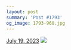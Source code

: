 ```yaml
---
layout: post
summary: 'Post #1793'
og_image: 1793-960.jpg
---
```


<p>
  <time>
    <a href="/1793">July 19, 2023</a>
  </time>
  <a href="/1793">
    <img src="{{ site.assets_url }}/1793-480.jpg" srcset="{{ site.assets_url }}/1793-240.jpg 240w, {{ site.assets_url }}/1793-480.jpg 480w, {{ site.assets_url }}/1793-720.jpg 720w, {{ site.assets_url }}/1793-960.jpg 960w" sizes="(min-width: 700px) 50vw, calc(100vw - 2rem)" />
  </a>
</p>
